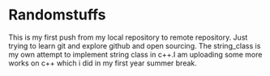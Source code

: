 # Randomstuffs
This is my first push from my local repository to remote repository. Just trying to learn git and explore github and open sourcing.
The string_class is my own attempt to implement string class in c++.I am uploading some more works on c++ which i did in my first year summer break.
